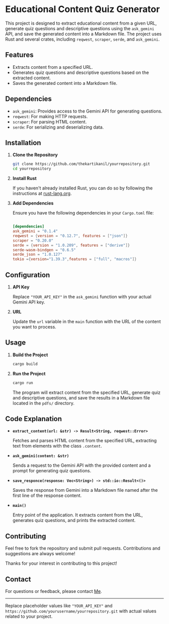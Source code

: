 
Educational Content Quiz Generator
==================================

This project is designed to extract educational content from a given URL, generate quiz questions and descriptive questions using the `ask_gemini` API, and save the generated content into a Markdown file. The project uses Rust and several crates, including `reqwest`, `scraper`, `serde`, and `ask_gemini`.

Features
--------

*   Extracts content from a specified URL.
*   Generates quiz questions and descriptive questions based on the extracted content.
*   Saves the generated content into a Markdown file.

Dependencies
------------

*   `ask_gemini`: Provides access to the Gemini API for generating questions.
*   `reqwest`: For making HTTP requests.
*   `scraper`: For parsing HTML content.
*   `serde`: For serializing and deserializing data.

Installation
------------

1.  **Clone the Repository**
    
    ```bash
    git clone https://github.com/thekartikanil/yourrepository.git
    cd yourrepository
    ```
    
2.  **Install Rust**
    
    If you haven't already installed Rust, you can do so by following the instructions at [rust-lang.org](https://www.rust-lang.org/learn/get-started).
    
3.  **Add Dependencies**
    
    Ensure you have the following dependencies in your `Cargo.toml` file:
    
    ```toml
    
    [dependencies]
    ask_gemini = "0.1.4"
    reqwest = {version = "0.12.7", features = ["json"]}
    scraper = "0.20.0"
    serde = {version = "1.0.209", features = ["derive"]}
    serde-wasm-bindgen = "0.6.5"
    serde_json = "1.0.127"
    tokio ={version="1.39.3",features = ["full", "macros"]}
    ```
    

Configuration
-------------

1.  **API Key**
    
    Replace `"YOUR_API_KEY"` in the `ask_gemini` function with your actual Gemini API key.
    
2.  **URL**
    
    Update the `url` variable in the `main` function with the URL of the content you want to process.
    

Usage
-----

1.  **Build the Project**
    
    ```bash
    cargo build
    ```
    
2.  **Run the Project**
    
    ```bash
    cargo run
    ```
    
    The program will extract content from the specified URL, generate quiz and descriptive questions, and save the results in a Markdown file located in the `pdfs/` directory.
    

Code Explanation
----------------

*   **`extract_content(url: &str) -> Result<String, reqwest::Error>`**
    
    Fetches and parses HTML content from the specified URL, extracting text from elements with the class `.content`.
    
*   **`ask_gemini(content: &str)`**
    
    Sends a request to the Gemini API with the provided content and a prompt for generating quiz questions.
    
*   **`save_responce(response: Vec<String>) -> std::io::Result<()>`**
    
    Saves the response from Gemini into a Markdown file named after the first line of the response content.
    
*   **`main()`**
    
    Entry point of the application. It extracts content from the URL, generates quiz questions, and prints the extracted content.
    

Contributing
------------

Feel free to fork the repository and submit pull requests. Contributions and suggestions are always welcome!

Thanks for your interest in contributing to this project!

Contact
-------

For questions or feedback, please contact [Me](mailto:thekartikanil@gmail.com).

* * *

Replace placeholder values like `"YOUR_API_KEY"` and `https://github.com/yourusername/yourrepository.git` with actual values related to your project.